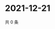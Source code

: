 # 2021-12-21

共 0 条

<!-- BEGIN WEIBO -->
<!-- 最后更新时间 Tue Dec 21 2021 15:00:56 GMT+0800 (China Standard Time) -->

<!-- END WEIBO -->
